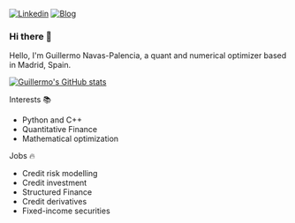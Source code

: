 [![Linkedin](https://img.shields.io/badge/Linkedin-Guillermo-blue?logo=linkedin)](https://www.linkedin.com/in/guillermo-navas-palencia-phd-01015b59/)
[![Blog](https://img.shields.io/badge/Blog-website-brightgreen)](http://gnpalencia.org/)

### Hi there 👋

Hello, I'm Guillermo Navas-Palencia, a quant and numerical optimizer based in Madrid, Spain.

[![Guillermo's GitHub stats](https://github-readme-stats.vercel.app/api?username=guillermo-navas-palencia&show_icons=true)](https://github.com/anuraghazra/github-readme-stats)

Interests 📚
* Python and C++
* Quantitative Finance
* Mathematical optimization

Jobs :fire:
* Credit risk modelling
* Credit investment
* Structured Finance
* Credit derivatives
* Fixed-income securities
